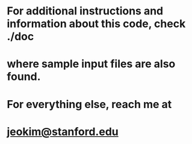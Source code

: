 # For additional instructions and information about this code, check ./doc
# where sample input files are also found.

# For everything else, reach me at 
#
# jeokim@stanford.edu
